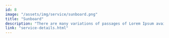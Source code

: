 ```yaml
---
id: 8
image: "/assets/img/service/sunboard.png"
title: "Sunboard"
description: "There are many variations of passages of Lorem Ipsum available, but the majority have suffered. There are many variations"
link: "service-details.html"
---
```

